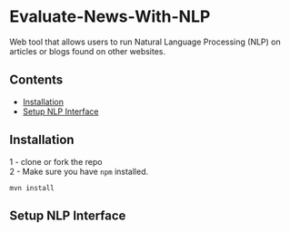 # Evaluate-News-With-NLP
Web tool that allows users to run Natural Language Processing (NLP) on articles or blogs found on other websites.

## Contents

- [Installation](#installation)
- [Setup NLP Interface](#setupnlpinterface)



## Installation
1 - clone or fork the repo <br />
2 - Make sure you have `npm` installed.
```
mvn install
```
## Setup NLP Interface
